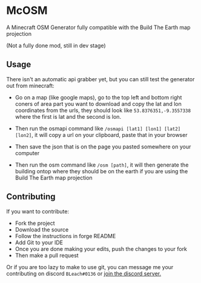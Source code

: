 # McOSM
A Minecraft OSM Generator fully compatible with the Build The Earth map projection

(Not a fully done mod, still in dev stage)

## Usage

There isn't an automatic api grabber yet, but you can still test the generator out from minecraft:
* Go on a map (like google maps), go to the top left and bottom right coners of area part you want to download and copy the lat and lon coordinates from the urls, they should look like ```53.8376351,-9.3557338``` where the first is lat and the second is lon.

* Then run the osmapi command like ```/osmapi [lat1] [lon1] [lat2] [lon2]```, it will copy a url on your clipboard, paste that in your browser

* Then save the json that is on the page you pasted somewhere on your computer

* Then run the osm command like ```/osm [path]```, it will then generate the building ontop where they should be on the earth if you are using the Build The Earth map projection

## Contributing

If you want to contribute:
* Fork the project
* Download the source
* Follow the instructions in forge README
* Add Git to your IDE
* Once you are done making your edits, push the changes to your fork
* Then make a pull request

Or if you are too lazy to make to use git, you can message me your contributing on discord ```BLeach#0136``` or [join the discord server.](https://discord.gg/xPuZy3j)
